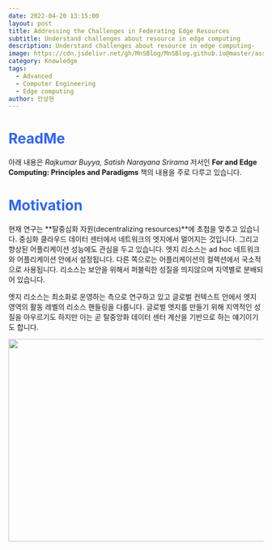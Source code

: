 ```yaml
---
date: 2022-04-20 13:15:00
layout: post
title: Addressing the Challenges in Federating Edge Resources
subtitle: Understand challenges about resource in edge computing
description: Understand challenges about resource in edge computing-
image: https://cdn.jsdelivr.net/gh/MnSBlog/MnSBlog.github.io@master/assets/img/posts/Knowledge/EdgeComputing/KL-CE-EC2-fig1.png
category: Knowledge
tags:
  - Advanced
  - Computer Engineering
  - Edge computing
author: 안상현
---
```




# <span style="color:#2E64FE">ReadMe</span>

 아래 내용은 *Rajkumar Buyya, Satish Narayana Srirama* 저서인 **For and Edge Computing: Principles and Paradigms**  책의 내용을 주로 다루고 있습니다. 

# <span style="color:#2E64FE">Motivation</span>

현재 연구는 **탈중심화 자원(decentralizing resources)**에 초첨을 맞추고 있습니다. 중심화 클라우드 데이터 센터에서 네트워크의 엣지에서 멀어지는 것입니다. 그리고 향상된 어플리케이션 성능에도 관심을 두고 있습니다. 엣지 리소스는 ad hoc 네트워크 와 어플리케이션 안에서 설정됩니다. 다른 쪽으로는 어플리케이션의 컬렉션에서 국소적으로 사용됩니다. 리소스는 보안을 위해서 퍼블릭한 성질을 띄지않으며 지역별로 분배되어 있습니다.

엣지 리소스는 최소화로 운영하는 측으로 연구하고 있고 글로벌 컨텍스트 안에서 엣지 영역의 활동 레벨의 리소스 핸들링을 다룹니다. 글로벌 엣지를 만들기 위해 지역적인 성질을 아우르기도 하지만 이는 곧 탈중앙화 데이터 센터 계산을 기반으로 하는 얘기이기도 합니다.

<img src="https://cdn.jsdelivr.net/gh/MnSBlog/MnSBlog.github.io@master/assets/img/posts/Knowledge/EdgeComputing/KL-CE-EC3-fig1.png" height="400px" width="650px" align="center">



